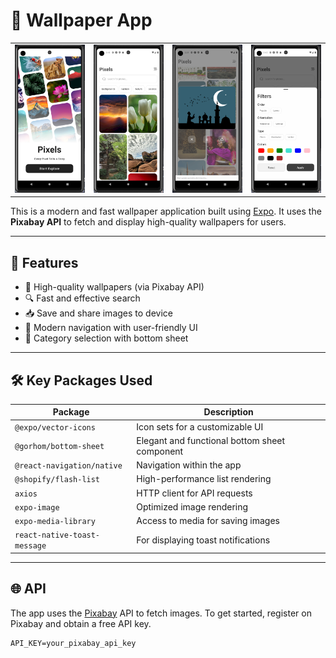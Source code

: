 # 📱 Wallpaper App
<table>
  <tr>
    <td><img src="assets/screenshots/welcome.png" width="200"></td>
    <td><img src="assets/screenshots/home.png" width="200"></td>
    <td><img src="assets/screenshots/image.png" width="200"></td>
         <td><img src="assets/screenshots/bottom-sheet.png" width="200"></td>

  </tr>
</table>



This is a modern and fast wallpaper application built using [Expo](https://expo.dev/). It uses the **Pixabay API** to fetch and display high-quality wallpapers for users.

---

## 🚀 Features

- 📸 High-quality wallpapers (via Pixabay API)
- 🔍 Fast and effective search
- 📥 Save and share images to device
- 🧭 Modern navigation with user-friendly UI
- 🧩 Category selection with bottom sheet

---

## 🛠️ Key Packages Used

| Package                           | Description |
|-----------------------------------|-------------|
| `@expo/vector-icons`              | Icon sets for a customizable UI |
| `@gorhom/bottom-sheet`            | Elegant and functional bottom sheet component |
| `@react-navigation/native`        | Navigation within the app |
| `@shopify/flash-list`             | High-performance list rendering |
| `axios`                           | HTTP client for API requests |
| `expo-image`                      | Optimized image rendering |
| `expo-media-library`              | Access to media for saving images |
| `react-native-toast-message`      | For displaying toast notifications |

---

## 🌐 API

The app uses the [Pixabay](https://pixabay.com/api/docs/) API to fetch images. To get started, register on Pixabay and obtain a free API key.

```env
API_KEY=your_pixabay_api_key
